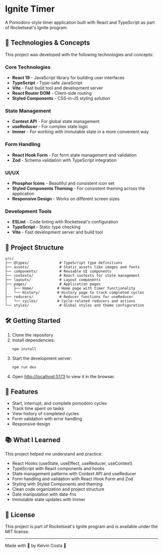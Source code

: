# Ignite Timer

A Pomodoro-style timer application built with React and TypeScript as part of Rocketseat's Ignite program.

## 🚀 Technologies & Concepts

This project was developed with the following technologies and concepts:

### Core Technologies

- **React 19** - JavaScript library for building user interfaces
- **TypeScript** - Type-safe JavaScript
- **Vite** - Fast build tool and development server
- **React Router DOM** - Client-side routing
- **Styled Components** - CSS-in-JS styling solution

### State Management

- **Context API** - For global state management
- **useReducer** - For complex state logic
- **Immer** - For working with immutable state in a more convenient way

### Form Handling

- **React Hook Form** - For form state management and validation
- **Zod** - Schema validation with TypeScript integration

### UI/UX

- **Phosphor Icons** - Beautiful and consistent icon set
- **Styled Components Theming** - For consistent theming across the application
- **Responsive Design** - Works on different screen sizes

### Development Tools

- **ESLint** - Code linting with Rocketseat's configuration
- **TypeScript** - Static type checking
- **Vite** - Fast development server and build tool

## 📂 Project Structure

```
src/
├── @types/              # TypeScript type definitions
├── assets/              # Static assets like images and fonts
├── components/          # Reusable UI components
├── contexts/            # React contexts for state management
├── layouts/             # Layout components
├── pages/               # Application pages
│   ├── Home/           # Home page with timer functionality
│   └── History/        # History page to track completed cycles
├── reducers/            # Reducer functions for useReducer
│   └── cycles/         # Cycle-related reducers and actions
└── styles/              # Global styles and theme configuration
```

## 🛠️ Getting Started

1. Clone the repository
2. Install dependencies:
   ```bash
   npm install
   ```
3. Start the development server:
   ```bash
   npm run dev
   ```
4. Open [http://localhost:5173](http://localhost:5173) to view it in the browser.

## 📝 Features

- Start, interrupt, and complete pomodoro cycles
- Track time spent on tasks
- View history of completed cycles
- Form validation with error handling
- Responsive design

## 📚 What I Learned

This project helped me understand and practice:

- React Hooks (useState, useEffect, useReducer, useContext)
- TypeScript with React components and hooks
- State management patterns with Context API and useReducer
- Form handling and validation with React Hook Form and Zod
- Styling with Styled Components and theming
- Clean code organization and project structure
- Date manipulation with date-fns
- Immutable state updates with Immer

## 📄 License

This project is part of Rocketseat's Ignite program and is available under the MIT license.

---

Made with 💜 by Kelvin Costa 👋
